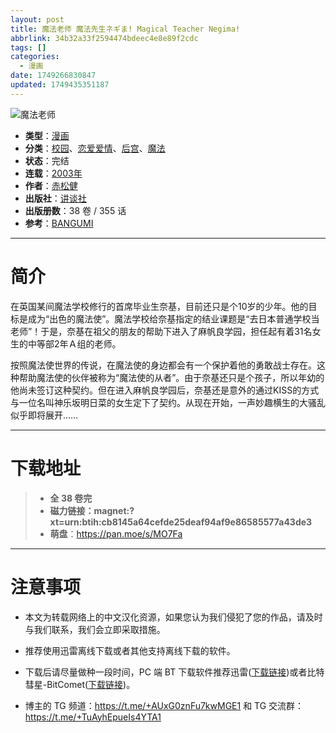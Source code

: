 ```yaml
---
layout: post
title: 魔法老师 魔法先生ネギま! Magical Teacher Negima!
abbrlink: 34b32a33f2594474bdeec4e8e89f2cdc
tags: []
categories:
  - 漫画
date: 1749266830847
updated: 1749435351187
---
```


![魔法老师](https://ipfs.io/ipfs/QmeYu3S1bahwUpFM8Q3NidCJ1dtsf58kG6NkfixtVJDRGX?filename=%E9%AD%94%E6%B3%95%E8%80%81%E5%B8%88.jpg)

- **类型**：[漫画](/index.php/category/漫画)
- **分类**：[校园](/index.php/category/校园)、[恋爱爱情](/index.php/category/恋爱爱情)、[后宫](/index.php/category/后宫)、[魔法](/index.php/category/魔法)
- **状态**：完结
- **连载**：[2003年](/index.php/category/2003年)
- **作者**：[赤松健](/index.php/category/赤松健)
- **出版社**：[讲谈社](/index.php/category/讲谈社)
- **出版册数**：38 卷 / 355 话
- **参考**：[BANGUMI](https://bangumi.tv/subject/538)

***

# 简介

在英国某间魔法学校修行的首席毕业生奈基，目前还只是个10岁的少年。他的目标是成为“出色的魔法使”。魔法学校给奈基指定的结业课题是“去日本普通学校当老师”！于是，奈基在祖父的朋友的帮助下进入了麻帆良学园，担任起有着31名女生的中等部2年Ａ组的老师。

按照魔法使世界的传说，在魔法使的身边都会有一个保护着他的勇敢战士存在。这种帮助魔法使的伙伴被称为“魔法使的从者”。由于奈基还只是个孩子，所以年幼的他尚未签订这种契约。但在进入麻帆良学园后，奈基还是意外的通过KISS的方式与一位名叫神乐坂明日菜的女生定下了契约。从现在开始，一声妙趣横生的大骚乱似乎即将展开……

***

# 下载地址

> - **全 38 卷完**
> - **磁力链接：magnet:?xt=urn:btih:cb8145a64cefde25deaf94af9e86585577a43de3**
> - **萌盘**：<https://pan.moe/s/MO7Fa>

***

# 注意事项

- 本文为转载网络上的中文汉化资源，如果您认为我们侵犯了您的作品，请及时与我们联系，我们会立即采取措施。

- 推荐使用迅雷离线下载或者其他支持离线下载的软件。

- 下载后请尽量做种一段时间，PC 端 BT 下载软件推荐迅雷([下载链接](https://drive.aqua-aria.company/s/le27j7))或者比特彗星-BitComet([下载链接](https://pan.lanzouj.com/b073c7g4f))。

- 博主的 TG 频道：<https://t.me/+AUxG0znFu7kwMGE1> 和 TG 交流群：<https://t.me/+TuAyhEpueIs4YTA1>
